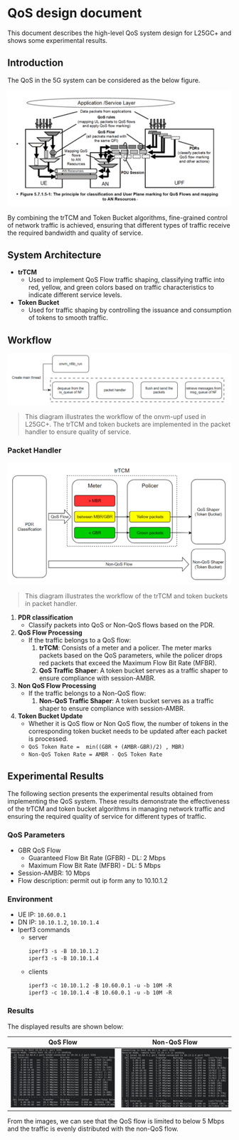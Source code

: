 # QoS design document
This document describes the high-level QoS system design for L25GC+ and shows some experimental results.

## Introduction

The QoS in the 5G system can be considered as the below figure.

![](./images/system.png)

By combining the trTCM and Token Bucket algorithms, fine-grained control of network traffic is achieved, ensuring that different types of traffic receive the required bandwidth and quality of service.

## System Architecture

- **trTCM**
    - Used to implement QoS Flow traffic shaping, classifying traffic into red, yellow, and green colors based on traffic characteristics to indicate different service levels.
- **Token Bucket**
    - Used for traffic shaping by controlling the issuance and consumption of tokens to smooth traffic.

## Workflow
![upf_workflow](./images/upf_workflow.png)
> This diagram illustrates the workflow of the onvm-upf used in L25GC+. The trTCM and token buckets are implemented in the packet handler to ensure quality of service.

### Packet Handler
![packet_handler](./images/packet_handler.png)
> This diagram illustrates the workflow of the trTCM and token buckets in packet handler.
1. **PDR classification**
    - Classify packets into QoS or Non-QoS flows based on the PDR.
2. **QoS Flow Processing**
    - If the traffic belongs to a QoS flow:
        1. **trTCM**: Consists of a meter and a policer. The meter marks packets based on the QoS parameters, while the policer drops red packets that exceed the Maximum Flow Bit Rate (MFBR).
        2. **QoS Traffic Shaper**: A token bucket serves as a traffic shaper to ensure compliance with session-AMBR.
3. **Non QoS Flow Processing**
    - If the traffic belongs to a Non-QoS flow:
        1. **Non-QoS Traffic Shaper**: A token bucket serves as a traffic shaper to ensure compliance with session-AMBR.
4. **Token Bucket Update**
    - Whether it is QoS flow or Non QoS flow, the number of tokens in the corresponding token bucket needs to be updated after each packet is processed.
    - `QoS Token Rate =  min((GBR + (AMBR-GBR)/2) , MBR)`
    - `Non-QoS Token Rate = AMBR - QoS Token Rate`


## Experimental Results

The following section presents the experimental results obtained from implementing the QoS system. These results demonstrate the effectiveness of the trTCM and token bucket algorithms in managing network traffic and ensuring the required quality of service for different types of traffic.

### QoS Parameters
- GBR QoS Flow
    - Guaranteed Flow Bit Rate (GFBR) - DL: 2 Mbps
    - Maximum Flow Bit Rate (MFBR) - DL: 5 Mbps
- Session-AMBR: 10 Mbps
- Flow description: permit out ip form any to 10.10.1.2

### Environment
- UE IP: `10.60.0.1`
- DN IP: `10.10.1.2`, `10.10.1.4`
- Iperf3 commands
    - server
        ```
        iperf3 -s -B 10.10.1.2
        iperf3 -s -B 10.10.1.4
        ```
    - clients
        ```
        iperf3 -c 10.10.1.2 -B 10.60.0.1 -u -b 10M -R
        iperf3 -c 10.10.1.4 -B 10.60.0.1 -u -b 10M -R
        ```

### Results
The displayed results are shown below:

| QoS Flow | Non-QoS Flow |
|----------|--------------|
| ![](./images/qos.png) | ![](./images/nonqos.png) |

From the images, we can see that the QoS flow is limited to below 5 Mbps and the traffic is evenly distributed with the non-QoS flow.










 
